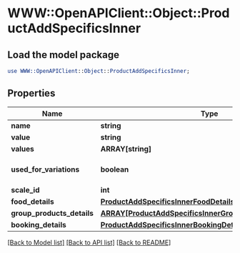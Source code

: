 # WWW::OpenAPIClient::Object::ProductAddSpecificsInner

## Load the model package
```perl
use WWW::OpenAPIClient::Object::ProductAddSpecificsInner;
```

## Properties
Name | Type | Description | Notes
------------ | ------------- | ------------- | -------------
**name** | **string** |  | [optional] 
**value** | **string** |  | [optional] 
**values** | **ARRAY[string]** |  | [optional] 
**used_for_variations** | **boolean** |  | [optional] [default to false]
**scale_id** | **int** |  | [optional] 
**food_details** | [**ProductAddSpecificsInnerFoodDetails**](ProductAddSpecificsInnerFoodDetails.md) |  | [optional] 
**group_products_details** | [**ARRAY[ProductAddSpecificsInnerGroupProductsDetailsInner]**](ProductAddSpecificsInnerGroupProductsDetailsInner.md) |  | [optional] 
**booking_details** | [**ProductAddSpecificsInnerBookingDetails**](ProductAddSpecificsInnerBookingDetails.md) |  | [optional] 

[[Back to Model list]](../README.md#documentation-for-models) [[Back to API list]](../README.md#documentation-for-api-endpoints) [[Back to README]](../README.md)


